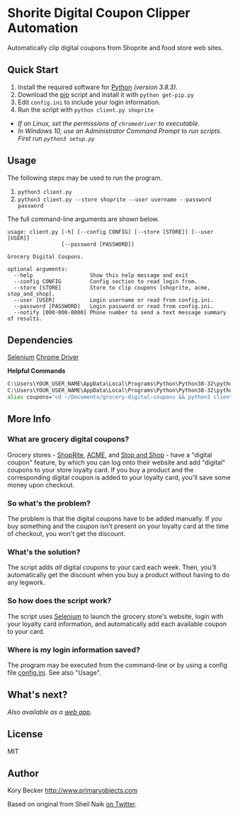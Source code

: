 # Shorite Digital Coupon Clipper Automation

Automatically clip digital coupons from Shoprite and food store web sites.

## Quick Start

1. Install the required software for [Python](https://www.python.org/downloads/) *(version 3.8.3)*.
2. Download the [pip](https://bootstrap.pypa.io/get-pip.py) script and install it with `python get-pip.py`
3. Edit `config.ini` to include your login information.
4. Run the script with `python client.py shoprite`

- *If on Linux, set the permissions of `chromedriver` to executable.*
- *In Windows 10, use an Administrator Command Prompt to run scripts. First run `python3 setup.py`*

## Usage

The following steps may be used to run the program.

1. `python3 client.py`
2. `python3 client.py --store shoprite --user username --password password`

The full command-line arguments are shown below.

```text
usage: client.py [-h] [--config CONFIG] [--store [STORE]] [--user [USER]]
                 [--password [PASSWORD]]

Grocery Digital Coupons.

optional arguments:
  --help                  Show this help message and exit
  --config CONFIG         Config section to read login from.
  --store [STORE]         Store to clip coupons [shoprite, acme, stop_and_shop].
  --user [USER]           Login username or read from config.ini.
  --password [PASSWORD]   Login password or read from config.ini.
  --notify [000-000-0000] Phone number to send a text message summary of results.
```

## Dependencies
[Selenium](http://selenium-python.readthedocs.io/index.html)
[Chrome Driver](https://sites.google.com/a/chromium.org/chromedriver/downloads)

**Helpful Commands**

```bash
C:\Users\YOUR_USER_NAME\AppData\Local\Programs\Python\Python38-32\python -m pip install --trusted-host pypi.org --trusted-host files.pythonhosted.org --upgrade pip
C:\Users\YOUR_USER_NAME\AppData\Local\Programs\Python\Python38-32\python client.py
alias coupons="cd ~/Documents/grocery-digital-coupons && python3 client.py --store shoprite --config shoprite1 && python3 client.py --store shoprite --config shoprite2"
```

## More Info

### What are grocery digital coupons?

Grocery stores - [ShopRite](http://www.shoprite.com), [ACME](https://www.acmemarkets.com), and [Stop and Shop](http://www.stopandshop.com/) - have a "digital coupon" feature, by which you can log onto their website and add "digital" coupons to your store loyalty card. If you buy a product and the corresponding digital coupon is added to your loyalty card, you'll save some money upon checkout.

### So what's the problem?

The problem is that the digital coupons have to be added manually. If you buy something and the coupon isn't present on your loyalty card at the time of checkout, you won't get the discount.

### What's the solution?

The script adds *all* digital coupons to your card each week. Then, you'll automatically get the discount when you buy a product without having to do any legwork.

### So how does the script work?

The script uses [Selenium](http://selenium-python.readthedocs.io/index.html) to launch the grocery store's website, login with your loyalty card information, and automatically add each available coupon to your card.

### Where is my login information saved?

The program may be executed from the command-line or by using a config file [config.ini](config.ini). See also "Usage".

## What's next?

*Also available as a [web app](https://github.com/primaryobjects/grocery-digital-coupons/tree/web).*

## License

MIT

## Author

Kory Becker http://www.primaryobjects.com

Based on original from Sheil Naik [on Twitter](http://www.twitter.com/sheilnaik).
